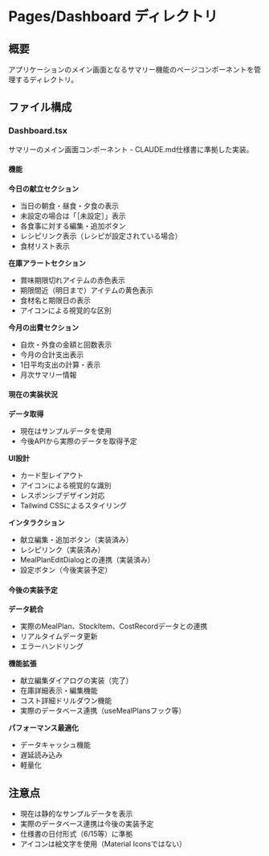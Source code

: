 # Pages/Dashboard ディレクトリ

## 概要
アプリケーションのメイン画面となるサマリー機能のページコンポーネントを管理するディレクトリ。

## ファイル構成

### Dashboard.tsx
サマリーのメイン画面コンポーネント - CLAUDE.md仕様書に準拠した実装。

#### 機能

**今日の献立セクション**
- 当日の朝食・昼食・夕食の表示
- 未設定の場合は「［未設定］」表示
- 各食事に対する編集・追加ボタン
- レシピリンク表示（レシピが設定されている場合）
- 食材リスト表示

**在庫アラートセクション**
- 賞味期限切れアイテムの赤色表示
- 期限間近（明日まで）アイテムの黄色表示
- 食材名と期限日の表示
- アイコンによる視覚的な区別

**今月の出費セクション**
- 自炊・外食の金額と回数表示
- 今月の合計支出表示
- 1日平均支出の計算・表示
- 月次サマリー情報

#### 現在の実装状況

**データ取得**
- 現在はサンプルデータを使用
- 今後APIから実際のデータを取得予定

**UI設計**
- カード型レイアウト
- アイコンによる視覚的な識別
- レスポンシブデザイン対応
- Tailwind CSSによるスタイリング

**インタラクション**
- 献立編集・追加ボタン（実装済み）
- レシピリンク（実装済み）
- MealPlanEditDialogとの連携（実装済み）
- 設定ボタン（今後実装予定）

#### 今後の実装予定

**データ統合**
- 実際のMealPlan、StockItem、CostRecordデータとの連携
- リアルタイムデータ更新
- エラーハンドリング

**機能拡張**
- 献立編集ダイアログの実装（完了）
- 在庫詳細表示・編集機能
- コスト詳細ドリルダウン機能
- 実際のデータベース連携（useMealPlansフック等）

**パフォーマンス最適化**
- データキャッシュ機能
- 遅延読み込み
- 軽量化

## 注意点
- 現在は静的なサンプルデータを表示
- 実際のデータベース連携は今後の実装予定
- 仕様書の日付形式（6/15等）に準拠
- アイコンは絵文字を使用（Material Iconsではない）